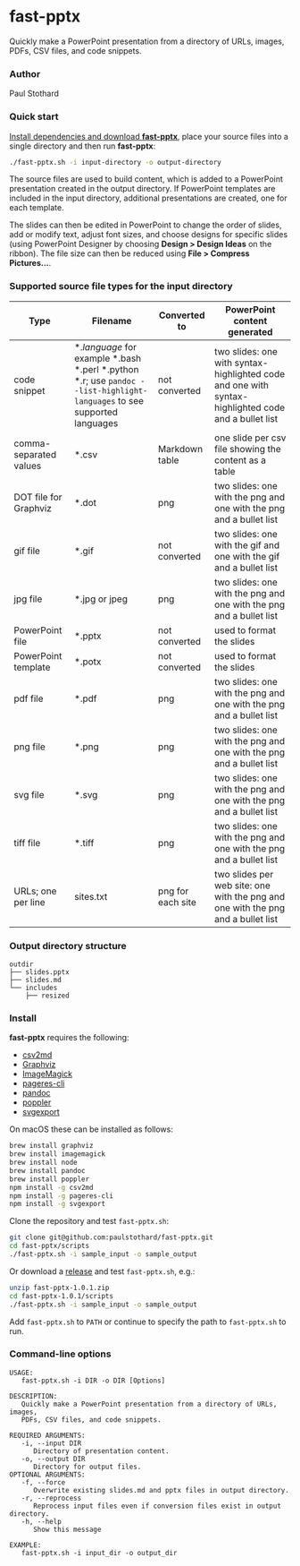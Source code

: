 # fast-pptx

Quickly make a PowerPoint presentation from a directory of URLs, images, PDFs, CSV files, and code snippets.

### Author

Paul Stothard

### Quick start

[Install dependencies and download **fast-pptx**](#install), place your source files into a single directory and then run **fast-pptx**:

```bash
./fast-pptx.sh -i input-directory -o output-directory
```

The source files are used to build content, which is added to a PowerPoint presentation created in the output directory. If PowerPoint templates are included in the input directory, additional presentations are created, one for each template.

The slides can then be edited in PowerPoint to change the order of slides, add or modify text, adjust font sizes, and choose designs for specific slides (using PowerPoint Designer by choosing **Design > Design Ideas** on the ribbon). The file size can then be reduced using **File > Compress Pictures...**.

### Supported source file types for the input directory

| Type                   | Filename                                                                                                                     | Converted to      | PowerPoint content generated                                                                        |
|------------------------|------------------------------------------------------------------------------------------------------------------------------|-------------------|-----------------------------------------------------------------------------------------------------|
| code snippet           | \*.*language* for example \*.bash \*.perl \*.python \*.r; use `pandoc --list-highlight-languages` to see supported languages | not converted     | two slides: one with syntax-highlighted code and one with syntax-highlighted code and a bullet list |
| comma-separated values | \*.csv                                                                                                                       | Markdown table    | one slide per csv file showing the content as a table                                               |
| DOT file for Graphviz  | \*.dot                                                                                                                       | png               | two slides: one with the png and one with the png and a bullet list                                 |
| gif file               | \*.gif                                                                                                                       | not converted     | two slides: one with the gif and one with the gif and a bullet list                                 |
| jpg file               | \*.jpg or jpeg                                                                                                               | png               | two slides: one with the png and one with the png and a bullet list                                 |
| PowerPoint file        | \*.pptx                                                                                                                      | not converted     | used to format the slides                                                                           |
| PowerPoint template    | \*.potx                                                                                                                      | not converted     | used to format the slides                                                                           |
| pdf file               | \*.pdf                                                                                                                       | png               | two slides: one with the png and one with the png and a bullet list                                 |
| png file               | \*.png                                                                                                                       | png               | two slides: one with the png and one with the png and a bullet list                                 |
| svg file               | \*.svg                                                                                                                       | png               | two slides: one with the png and one with the png and a bullet list                                 |
| tiff file              | \*.tiff                                                                                                                      | png               | two slides: one with the png and one with the png and a bullet list                                 |
| URLs; one per line     | sites.txt                                                                                                                    | png for each site | two slides per web site: one with the png and one with the png and a bullet list                    |

### Output directory structure

```
outdir
├── slides.pptx
├── slides.md
└── includes
    ├── resized
```

### Install

**fast-pptx** requires the following:

* [csv2md](https://github.com/pstaender/csv2md)
* [Graphviz](https://graphviz.org)
* [ImageMagick](https://imagemagick.org)
* [pageres-cli](https://github.com/sindresorhus/pageres-cli)
* [pandoc](https://pandoc.org)
* [poppler](https://poppler.freedesktop.org)
* [svgexport](https://github.com/shakiba/svgexport)

On macOS these can be installed as follows:

```bash
brew install graphviz
brew install imagemagick
brew install node
brew install pandoc
brew install poppler
npm install -g csv2md
npm install -g pageres-cli
npm install -g svgexport
```

Clone the repository and test `fast-pptx.sh`:

```bash
git clone git@github.com:paulstothard/fast-pptx.git
cd fast-pptx/scripts
./fast-pptx.sh -i sample_input -o sample_output
```

Or download a [release](https://github.com/paulstothard/fast-pptx/releases/) and test `fast-pptx.sh`, e.g.:

```bash
unzip fast-pptx-1.0.1.zip
cd fast-pptx-1.0.1/scripts
./fast-pptx.sh -i sample_input -o sample_output
```

Add `fast-pptx.sh` to `PATH` or continue to specify the path to `fast-pptx.sh` to run.

### Command-line options

```
USAGE:
   fast-pptx.sh -i DIR -o DIR [Options]

DESCRIPTION:
   Quickly make a PowerPoint presentation from a directory of URLs, images,
   PDFs, CSV files, and code snippets.

REQUIRED ARGUMENTS:
   -i, --input DIR
      Directory of presentation content.
   -o, --output DIR
      Directory for output files.
OPTIONAL ARGUMENTS:
   -f, --force
      Overwrite existing slides.md and pptx files in output directory.
   -r, --reprocess
      Reprocess input files even if conversion files exist in output directory.
   -h, --help
      Show this message

EXAMPLE:
   fast-pptx.sh -i input_dir -o output_dir  
```
